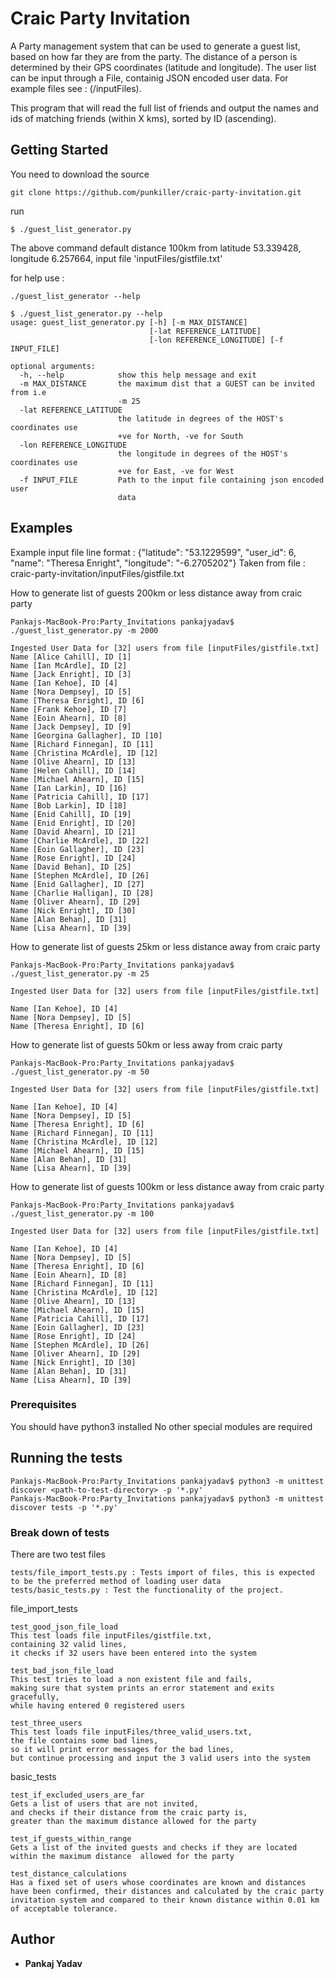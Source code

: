 # Craic Party Invitation

A Party management system that can be used to generate a guest list, based on how far they are from the party.
The distance of a person is determined by their GPS coordinates (latitude and longitude).
The user list can be input through a File, containig JSON encoded user data.
For example files see : (/inputFiles). 

This program that will read the full list of friends and output the names and ids of matching friends (within X kms), sorted by ID (ascending).

## Getting Started

You need to download the source
```
git clone https://github.com/punkiller/craic-party-invitation.git
```
run 
```
$ ./guest_list_generator.py
```
The above command default distance 100km from latitude 53.339428, longitude 6.257664, input file 'inputFiles/gistfile.txt'

for help use : 
```
./guest_list_generator --help
```
```
$ ./guest_list_generator.py --help
usage: guest_list_generator.py [-h] [-m MAX_DISTANCE]
                               [-lat REFERENCE_LATITUDE]
                               [-lon REFERENCE_LONGITUDE] [-f INPUT_FILE]

optional arguments:
  -h, --help            show this help message and exit
  -m MAX_DISTANCE       the maximum dist that a GUEST can be invited from i.e
                        -m 25
  -lat REFERENCE_LATITUDE
                        the latitude in degrees of the HOST's coordinates use
                        +ve for North, -ve for South
  -lon REFERENCE_LONGITUDE
                        the longitude in degrees of the HOST's coordinates use
                        +ve for East, -ve for West
  -f INPUT_FILE         Path to the input file containing json encoded user
                        data

```
## Examples

Example input file line format :
{"latitude": "53.1229599", "user_id": 6, "name": "Theresa Enright", "longitude": "-6.2705202"}
Taken from file :
craic-party-invitation/inputFiles/gistfile.txt

 How to generate list of guests 200km or less distance away from craic party
```
Pankajs-MacBook-Pro:Party_Invitations pankajyadav$ ./guest_list_generator.py -m 2000  

Ingested User Data for [32] users from file [inputFiles/gistfile.txt]
Name [Alice Cahill], ID [1]
Name [Ian McArdle], ID [2]
Name [Jack Enright], ID [3]
Name [Ian Kehoe], ID [4]
Name [Nora Dempsey], ID [5]
Name [Theresa Enright], ID [6]
Name [Frank Kehoe], ID [7]
Name [Eoin Ahearn], ID [8]
Name [Jack Dempsey], ID [9]
Name [Georgina Gallagher], ID [10]
Name [Richard Finnegan], ID [11]
Name [Christina McArdle], ID [12]
Name [Olive Ahearn], ID [13]
Name [Helen Cahill], ID [14]
Name [Michael Ahearn], ID [15]
Name [Ian Larkin], ID [16]
Name [Patricia Cahill], ID [17]
Name [Bob Larkin], ID [18]
Name [Enid Cahill], ID [19]
Name [Enid Enright], ID [20]
Name [David Ahearn], ID [21]
Name [Charlie McArdle], ID [22]
Name [Eoin Gallagher], ID [23]
Name [Rose Enright], ID [24]
Name [David Behan], ID [25]
Name [Stephen McArdle], ID [26]
Name [Enid Gallagher], ID [27]
Name [Charlie Halligan], ID [28]
Name [Oliver Ahearn], ID [29]
Name [Nick Enright], ID [30]
Name [Alan Behan], ID [31]
Name [Lisa Ahearn], ID [39]
```
 How to generate list of guests 25km or less distance away from craic party
```
Pankajs-MacBook-Pro:Party_Invitations pankajyadav$ ./guest_list_generator.py -m 25  

Ingested User Data for [32] users from file [inputFiles/gistfile.txt]

Name [Ian Kehoe], ID [4]
Name [Nora Dempsey], ID [5]
Name [Theresa Enright], ID [6]
```
 How to generate list of guests 50km or less away from craic party
```
Pankajs-MacBook-Pro:Party_Invitations pankajyadav$ ./guest_list_generator.py -m 50

Ingested User Data for [32] users from file [inputFiles/gistfile.txt]

Name [Ian Kehoe], ID [4]
Name [Nora Dempsey], ID [5]
Name [Theresa Enright], ID [6]
Name [Richard Finnegan], ID [11]
Name [Christina McArdle], ID [12]
Name [Michael Ahearn], ID [15]
Name [Alan Behan], ID [31]
Name [Lisa Ahearn], ID [39]
```
 How to generate list of guests 100km or less distance away from craic party
```
Pankajs-MacBook-Pro:Party_Invitations pankajyadav$ ./guest_list_generator.py -m 100

Ingested User Data for [32] users from file [inputFiles/gistfile.txt]

Name [Ian Kehoe], ID [4]
Name [Nora Dempsey], ID [5]
Name [Theresa Enright], ID [6]
Name [Eoin Ahearn], ID [8]
Name [Richard Finnegan], ID [11]
Name [Christina McArdle], ID [12]
Name [Olive Ahearn], ID [13]
Name [Michael Ahearn], ID [15]
Name [Patricia Cahill], ID [17]
Name [Eoin Gallagher], ID [23]
Name [Rose Enright], ID [24]
Name [Stephen McArdle], ID [26]
Name [Oliver Ahearn], ID [29]
Name [Nick Enright], ID [30]
Name [Alan Behan], ID [31]
Name [Lisa Ahearn], ID [39]
```
### Prerequisites

You should have python3 installed 
No other special modules are required

## Running the tests
```
Pankajs-MacBook-Pro:Party_Invitations pankajyadav$ python3 -m unittest discover <path-to-test-directory> -p '*.py'
Pankajs-MacBook-Pro:Party_Invitations pankajyadav$ python3 -m unittest discover tests -p '*.py'
```
### Break down of tests

There are two test files 
```
tests/file_import_tests.py : Tests import of files, this is expected to be the preferred method of loading user data
tests/basic_tests.py : Test the functionality of the project.
```
file_import_tests 
```
test_good_json_file_load
This test loads file inputFiles/gistfile.txt,
containing 32 valid lines, 
it checks if 32 users have been entered into the system

test_bad_json_file_load
This test tries to load a non existent file and fails, 
making sure that system prints an error statement and exits gracefully, 
while having entered 0 registered users

test_three_users
This test loads file inputFiles/three_valid_users.txt, 
the file contains some bad lines, 
so it will print error messages for the bad lines, 
but continue processing and input the 3 valid users into the system
```
basic_tests
```
test_if_excluded_users_are_far
Gets a list of users that are not invited,
and checks if their distance from the craic party is,
greater than the maximum distance allowed for the party

test_if_guests_within_range
Gets a list of the invited guests and checks if they are located within the maximum distance  allowed for the party

test_distance_calculations
Has a fixed set of users whose coordinates are known and distances have been confirmed, their distances and calculated by the craic party invitation system and compared to their known distance within 0.01 km of acceptable tolerance.
```
## Author

* **Pankaj Yadav**
